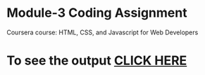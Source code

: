 # Module-3 Coding Assignment

Coursera course: HTML, CSS, and Javascript for Web Developers

# To see the output [CLICK HERE](https://aparna-024.github.io/Html-css-js-course/Module3_solution/index.html)
